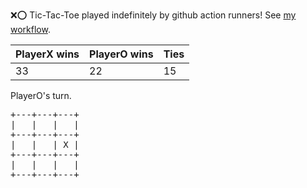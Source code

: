 :x::o: Tic-Tac-Toe played indefinitely by github action runners! See [my workflow](.github/workflows/play.yaml).

|PlayerX wins|PlayerO wins|Ties|
|-|-|-|
|33|22|15|

PlayerO's turn.

<pre>
+---+---+---+
|   |   |   |
+---+---+---+
|   |   | X |
+---+---+---+
|   |   |   |
+---+---+---+
</pre>